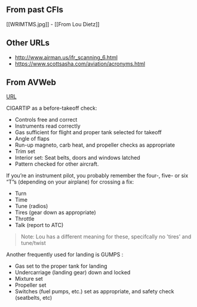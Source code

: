 ## From past CFIs
[[WRIMTMS.jpg]] - [[From Lou Dietz]]

## Other URLs
- http://www.airman.us/ifr_scanning_6.html
- https://www.scottsasha.com/aviation/acronyms.html

## From AVWeb
[URL](https://www.avweb.com/features/leading-edge-4-checklists-and-flows/)

CIGARTIP as a before-takeoff check:
-   Controls free and correct
-   Instruments read correctly
-   Gas sufficient for flight and proper tank selected for takeoff
-   Angle of flaps
-   Run-up magneto, carb heat, and propeller checks as appropriate
-   Trim set
-   Interior set: Seat belts, doors and windows latched
-   Pattern checked for other aircraft.

If you’re an instrument pilot, you probably remember the four-, five- or six “T”s (depending on your airplane) for crossing a fix:
-   Turn
-   Time
-   Tune (radios) 
-   Tires (gear down as appropriate) 
-   Throttle
-   Talk (report to ATC)
> Note: Lou has a different meaning for these, specifcally no 'tires' and tune/twist

Another frequently used for landing is GUMPS :
-   Gas set to the proper tank for landing
-   Undercarriage (landing gear) down and locked
-   Mixture set
-   Propeller set
-   Switches (fuel pumps, etc.) set as appropriate, and safety check (seatbelts, etc)